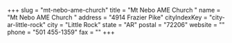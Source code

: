 +++
slug = "mt-nebo-ame-church"
title = "Mt Nebo AME Church "
name = "Mt Nebo AME Church "
address = "4914 Frazier Pike"
cityIndexKey = "city-ar-little-rock"
city = "Little Rock"
state = "AR"
postal = "72206"
website = ""
phone = "501 455-1359"
fax = ""
+++
